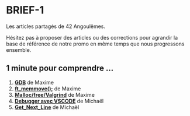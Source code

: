 # BRIEF-1
Les articles partagés de 42 Angoulêmes.

Hésitez pas à proposer des articles ou des corrections pour agrandir la base de référence de notre promo en même temps que nous progressons ensemble.

## 1 minute pour comprendre ...
1. **[GDB](01_mafissie_gdb.md)** de Maxime
2. **[ft_memmove();](02_mafissie_memmove.md)** de Maxime
3. **[Malloc/free/Valgrind](03_mafissie_valgrind.md)** de Maxime
4. **[Debugger avec VSCODE](/04_mdaadoun_vscode_debug/04_mdaadoun_vscode_debug.md)** de Michaël
5. **[Get_Next_Line](/05_mdaadoun_gnl.md)** de Michaël
